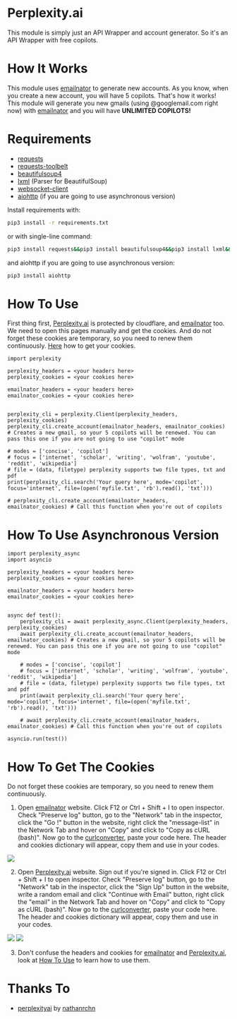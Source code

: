 # Perplexity.ai
This module is simply just an API Wrapper and account generator. So it's an API Wrapper with free copilots.

# How It Works
This module uses [emailnator](https://emailnator.com/) to generate new accounts. As you know, when you create a new account, you will have 5 copilots. That's how it works! This module will generate you new gmails (using @googlemail.com right now) with [emailnator](https://emailnator.com/) and you will have **UNLIMITED COPILOTS!**

# Requirements
* [requests](https://pypi.org/project/requests/)
* [requests-toolbelt](https://pypi.org/project/requests-toolbelt/)
* [beautifulsoup4](https://pypi.org/project/beautifulsoup4/)
* [lxml](https://pypi.org/project/lxml/) (Parser for BeautifulSoup)
* [websocket-client](https://pypi.org/project/websocket-client/)
* [aiohttp](https://pypi.org/project/aiohttp/) (if you are going to use asynchronous version)


Install requirements with:
```sh
pip3 install -r requirements.txt
```

or with single-line command:
```sh
pip3 install requests&&pip3 install beautifulsoup4&&pip3 install lxml&&pip3 install websocket-client&&pip3 install requests-toolbelt
```

and aiohttp if you are going to use asynchronous version:

```sh
pip3 install aiohttp
```

# How To Use
First thing first, [Perplexity.ai](https://perplexity.ai/) is protected by cloudflare, and [emailnator](https://emailnator.com/) too. We need to open this pages manually and get the cookies. And do not forget these cookies are temporary, so you need to renew them continuously. [Here](#how-to-get-the-cookies) how to get your cookies.

```python3
import perplexity

perplexity_headers = <your headers here>
perplexity_cookies = <your cookies here>

emailnator_headers = <your headers here>
emailnator_cookies = <your cookies here>


perplexity_cli = perplexity.Client(perplexity_headers, perplexity_cookies)
perplexity_cli.create_account(emailnator_headers, emailnator_cookies) # Creates a new gmail, so your 5 copilots will be renewed. You can pass this one if you are not going to use "copilot" mode

# modes = ['concise', 'copilot']
# focus = ['internet', 'scholar', 'writing', 'wolfram', 'youtube', 'reddit', 'wikipedia']
# file = (data, filetype) perplexity supports two file types, txt and pdf
print(perplexity_cli.search('Your query here', mode='copilot', focus='internet', file=(open('myfile.txt', 'rb').read(), 'txt')))

# perplexity_cli.create_account(emailnator_headers, emailnator_cookies) # Call this function when you're out of copilots
```

# How To Use Asynchronous Version
```python3
import perplexity_async
import asyncio

perplexity_headers = <your headers here>
perplexity_cookies = <your cookies here>

emailnator_headers = <your headers here>
emailnator_cookies = <your cookies here>


async def test():
    perplexity_cli = await perplexity_async.Client(perplexity_headers, perplexity_cookies)
    await perplexity_cli.create_account(emailnator_headers, emailnator_cookies) # Creates a new gmail, so your 5 copilots will be renewed. You can pass this one if you are not going to use "copilot" mode

    # modes = ['concise', 'copilot']
    # focus = ['internet', 'scholar', 'writing', 'wolfram', 'youtube', 'reddit', 'wikipedia']
    # file = (data, filetype) perplexity supports two file types, txt and pdf
    print(await perplexity_cli.search('Your query here', mode='copilot', focus='internet', file=(open('myfile.txt', 'rb').read(), 'txt')))

    # await perplexity_cli.create_account(emailnator_headers, emailnator_cookies) # Call this function when you're out of copilots

asyncio.run(test())
```

# How To Get The Cookies
Do not forget these cookies are temporary, so you need to renew them continuously.

1. Open [emailnator](https://emailnator.com/) website. Click F12 or Ctrl + Shift + I to open inspector. Check "Preserve log" button, go to the "Network" tab in the inspector, click the "Go !" button in the website, right click the "message-list" in the Network Tab and hover on "Copy" and click to "Copy as cURL (bash)". Now go to the [curlconverter](https://curlconverter.com/python/), paste your code here. The header and cookies dictionary will appear, copy them and use in your codes.

<img src="images/emailnator.jpg">


2. Open [Perplexity.ai](https://perplexity.ai/) website. Sign out if you're signed in. Click F12 or Ctrl + Shift + I to open inspector. Check "Preserve log" button, go to the "Network" tab in the inspector, click the "Sign Up" button in the website, write a random email and click "Continue with Email" button, right click the "email" in the Network Tab and hover on "Copy" and click to "Copy as cURL (bash)". Now go to the [curlconverter](https://curlconverter.com/python/), paste your code here. The header and cookies dictionary will appear, copy them and use in your codes.

<img src="images/perplexity1.jpg">
<img src="images/perplexity2.jpg">

3. Don't confuse the headers and cookies for [emailnator](https://emailnator.com/) and [Perplexity.ai](https://perplexity.ai/), look at [How To Use](#how-to-use) to learn how to use them.


# Thanks To
* [perplexityai](https://github.com/nathanrchn/perplexityai) by [nathanrchn](https://github.com/nathanrchn)
